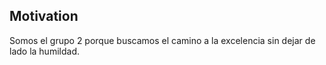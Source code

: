 ## Motivation

Somos el grupo 2 porque buscamos el camino a la excelencia sin dejar de lado la humildad.